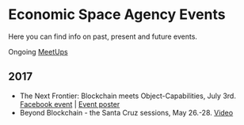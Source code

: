 
# Economic Space Agency Events

Here you can find info on past, present and future events.

Ongoing [MeetUps](https://www.meetup.com/EconomyOS/)

## 2017

* The Next Frontier: Blockchain meets Object-Capabilities, July 3rd. [Facebook event](https://facebook.com/events/105756323332398) | [Event poster](https://www.dropbox.com/s/6srq1ijz5dherg3/ECSA%203%20JULY.jpg?dl=0)
* Beyond Blockchain - the Santa Cruz sessions, May 26.-28. [Video](https://www.facebook.com/economicspaceagency/videos/vb.441125329391494/544201529083873/?type=2&theater)
